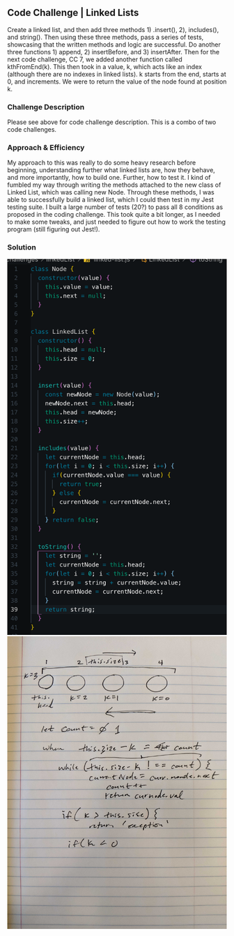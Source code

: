 ## Code Challenge | Linked Lists
Create a linked list, and then add three methods 1) .insert(), 2), includes(), and string(). Then using these three methods, pass a series of tests, showcasing that the written methods and logic are successful. Do another three functions 1) append, 2) insertBefore, and 3) insertAfter. Then for the next code challenge, CC 7, we added another function called kthFromEnd(k). This then took in a value, k, which acts like an index (although there are no indexes in linked lists). k starts from the end, starts at 0, and increments. We were to return the value of the node found at position k.  

### Challenge Description
Please see above for code challenge description. This is a combo of two code challenges. 

### Approach & Efficiency
My approach to this was really to do some heavy research before beginning, understanding further what linked lists are, how they behave, and more importantly, how to build one. Further, how to test it. I kind of fumbled my way through writing the methods attached to the new class of Linked List, which was calling new Node. Through these methods, I was able to successfully build a linked list, which I could then test in my Jest testing suite. I built a large number of tests (20?) to pass all 8 conditions as proposed in the coding challenge. This took quite a bit longer, as I needed to make some tweaks, and just needed to figure out how to work the testing program (still figuring out Jest!).

### Solution

![VSCode Solution](../../assets/linked-list-solution.png)
![Whiteboard Challenge 7](../../assets/kthfromend-whiteboard.jpg)
